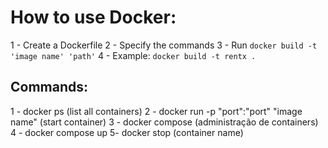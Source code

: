 # How to use Docker:

1 - Create a Dockerfile
2 - Specify the commands
3 - Run ``docker build -t 'image name' 'path'``
4 - Example: ``docker build -t rentx .``

## Commands:

1 - docker ps (list all containers)
2 - docker run -p "port":"port" "image name" (start container)
3 - docker compose (administração de containers)
4 - docker compose up
5-  docker stop (container name)